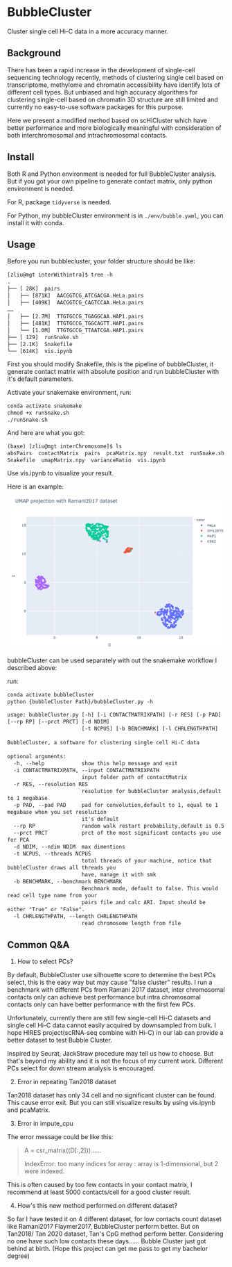 # BubbleCluster
Cluster single cell Hi-C data in a more accuracy manner.

## Background

There has been a rapid increase in the development of single-cell sequencing technology recently, methods of clustering single cell based on transcriptome, methylome and chromatin accessibility have identify lots of different cell types. But unbiased and high accuracy algorithms for clustering single-cell based on chromatin 3D structure are still limited and currently no easy-to-use software packages for this purpose.

Here we present a modified  method based on scHiCluster which have better performance and more biologically meaningful with consideration  of both interchromosomal and intrachromosomal contacts.

## Install

Both R and Python environment is needed for full BubbleCluster analysis. But if you got your own pipeline to generate contact matrix, only python environment is needed.

For R, package  `tidyverse` is needed.

For Python, my bubbleCluster environment is in `./env/bubble.yaml`, you can install it with conda.

## Usage

Before you run bubblecluster, your folder structure should be like:

```
[zliu@mgt interWithintra]$ tree -h
.
├── [ 28K]  pairs
│   ├── [871K]  AACGGTCG_ATCGACGA.HeLa.pairs
│   ├── [409K]  AACGGTCG_CAGTCCAA.HeLa.pairs
……
│   ├── [2.7M]  TTGTGCCG_TGAGGCAA.HAP1.pairs
│   ├── [481K]  TTGTGCCG_TGGCAGTT.HAP1.pairs
│   └── [1.0M]  TTGTGCCG_TTAATCGA.HAP1.pairs
├── [ 129]  runSnake.sh
├── [2.1K]  Snakefile
└── [614K]  vis.ipynb
```



First you should modify Snakefile, this is the pipeline of bubbleCluster,  it generate contact matrix with absolute position and run bubbleCluster with it's default parameters.

Activate your snakemake environment, run:

```shell
conda activate snakemake
chmod +x runSnake.sh
./runSnake.sh
```

And here are what you got:

```
(base) [zliu@mgt interChromosome]$ ls
absPairs  contactMatrix  pairs  pcaMatrix.npy  result.txt  runSnake.sh  Snakefile  umapMatrix.npy  varianceRatio  vis.ipynb
```

Use vis.ipynb to visualize your result.

Here is an example:

![umap result](README/image-20201110154837949.png)

bubbleCluster can be used separately with out the snakemake workflow I described above:

run:

```
conda activate bubbleCluster
python {bubbleCluster Path}/bubbleCluster.py -h
```

```
usage: bubbleCluster.py [-h] [-i CONTACTMATRIXPATH] [-r RES] [-p PAD] [--rp RP] [--prct PRCT] [-d NDIM]
                        [-t NCPUS] [-b BENCHMARK] [-l CHRLENGTHPATH]

BubbleCluster, a software for clustering single cell Hi-C data

optional arguments:
  -h, --help            show this help message and exit
  -i CONTACTMATRIXPATH, --input CONTACTMATRIXPATH
                        input folder path of contactMatrix
  -r RES, --resolution RES
                        resolution for bubbleCluster analysis,default to 1 megabase
  -p PAD, --pad PAD     pad for convolution,default to 1, equal to 1 megabase when you set resolution
                        it's default
  --rp RP               random walk restart probability,default is 0.5
  --prct PRCT           prct of the most significant contacts you use for PCA
  -d NDIM, --ndim NDIM  max dimentions
  -t NCPUS, --threads NCPUS
                        total threads of your machine, notice that bubbleCluster draws all threads you
                        have, manage it with smk
  -b BENCHMARK, --benchmark BENCHMARK
                        Benchmark mode, default to false. This would read cell type name from your
                        pairs file and calc ARI. Input should be either "True" or "False".
  -l CHRLENGTHPATH, --length CHRLENGTHPATH
                        read chromosome length from file
```





## Common Q&A

1. How to select PCs?

By default, BubbleCluster use silhouette score to determine the best PCs select, this is the easy way but may cause "false cluster" results. I run a benchmark with different PCs from Ramani 2017 dataset, inter chromosomal contacts only can achieve best performance but intra chromosomal contacts only can have better performance with the first few PCs. 

Unfortunately, currently there are still few single-cell Hi-C datasets and single cell Hi-C data cannot easily acquired by downsampled from bulk. I hope HIRES project(scRNA-seq combine with Hi-C) in our lab can provide a better dataset to test Bubble Cluster. 

Inspired by Seurat, JackStraw procedure may tell us how to choose. But that's beyond my ability and it is not the focus of my current work. Different PCs select for down stream analysis is encouraged.

2. Error in repeating Tan2018 dataset

Tan2018 dataset has only 34 cell and no significant cluster can be found. This cause error exit. But you can still visualize results by using vis.ipynb and pcaMatrix.

3. Error in impute_cpu

The error message could be like this: 

> A = csr_matrix((D[:,2]))……
>
> IndexError: too many indices for array : array is 1-dimensional, but 2 were indexed.

This is often caused by too few contacts in your contact matrix, I recommend at least 5000 contacts/cell for a good cluster result.

4. How's this new method performed on different dataset?

So far I have tested it on 4 different dataset, for low contacts count dataset like Ramani2017 Flaymer2017, BubbleCluster perform better. But on Tan2018/ Tan 2020 dataset, Tan's CpG method perform better. Considering no one have such low contacts these days…… Bubble Cluster just got behind at birth. (Hope this project can get me pass to get my bachelor degree)
